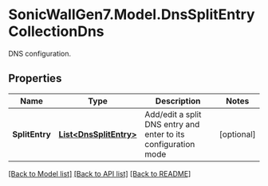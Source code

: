 # SonicWallGen7.Model.DnsSplitEntryCollectionDns
DNS configuration.

## Properties

Name | Type | Description | Notes
------------ | ------------- | ------------- | -------------
**SplitEntry** | [**List&lt;DnsSplitEntry&gt;**](DnsSplitEntry.md) | Add/edit a split DNS entry and enter to its configuration mode | [optional] 

[[Back to Model list]](../README.md#documentation-for-models) [[Back to API list]](../README.md#documentation-for-api-endpoints) [[Back to README]](../README.md)

